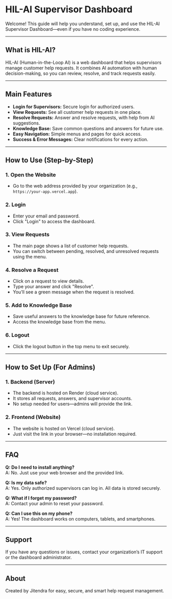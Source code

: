 # HIL-AI Supervisor Dashboard

Welcome! This guide will help you understand, set up, and use the HIL-AI Supervisor Dashboard—even if you have no coding experience.

---

## What is HIL-AI?
HIL-AI (Human-in-the-Loop AI) is a web dashboard that helps supervisors manage customer help requests. It combines AI automation with human decision-making, so you can review, resolve, and track requests easily.

---

## Main Features
- **Login for Supervisors:** Secure login for authorized users.
- **View Requests:** See all customer help requests in one place.
- **Resolve Requests:** Answer and resolve requests, with help from AI suggestions.
- **Knowledge Base:** Save common questions and answers for future use.
- **Easy Navigation:** Simple menus and pages for quick access.
- **Success & Error Messages:** Clear notifications for every action.

---

## How to Use (Step-by-Step)

### 1. Open the Website
- Go to the web address provided by your organization (e.g., `https://your-app.vercel.app`).

### 2. Login
- Enter your email and password.
- Click "Login" to access the dashboard.

### 3. View Requests
- The main page shows a list of customer help requests.
- You can switch between pending, resolved, and unresolved requests using the menu.

### 4. Resolve a Request
- Click on a request to view details.
- Type your answer and click "Resolve".
- You’ll see a green message when the request is resolved.

### 5. Add to Knowledge Base
- Save useful answers to the knowledge base for future reference.
- Access the knowledge base from the menu.

### 6. Logout
- Click the logout button in the top menu to exit securely.

---

## How to Set Up (For Admins)

### 1. Backend (Server)
- The backend is hosted on Render (cloud service).
- It stores all requests, answers, and supervisor accounts.
- No setup needed for users—admins will provide the link.

### 2. Frontend (Website)
- The website is hosted on Vercel (cloud service).
- Just visit the link in your browser—no installation required.

---

## FAQ
**Q: Do I need to install anything?**  
A: No. Just use your web browser and the provided link.

**Q: Is my data safe?**  
A: Yes. Only authorized supervisors can log in. All data is stored securely.

**Q: What if I forget my password?**  
A: Contact your admin to reset your password.

**Q: Can I use this on my phone?**  
A: Yes! The dashboard works on computers, tablets, and smartphones.

---

## Support
If you have any questions or issues, contact your organization’s IT support or the dashboard administrator.

---

## About
Created by Jitendra for easy, secure, and smart help request management.
